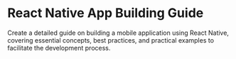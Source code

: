 # React Native App Building Guide

Create a detailed guide on building a mobile application using React Native, covering essential concepts, best practices, and practical examples to facilitate the development process.